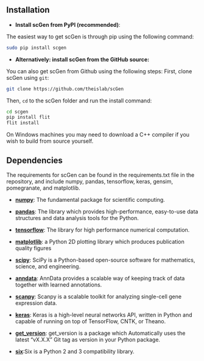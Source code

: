 ## Installation
- __Install scGen from PyPI (recommended)__:

The easiest way to get scGen is through pip using the following command:
```bash
sudo pip install scgen
```

- __Alternatively: install scGen from the GitHub source:__

You can also get scGen from Github using the following steps:
First, clone scGen using `git`:

```bash
git clone https://github.com/theislab/scGen
```

Then, `cd` to the scGen folder and run the install command:
```bash
cd scgen
pip install flit
flit install
```

On Windows machines you may need to download a C++ compiler if you wish to build from source yourself. 

## Dependencies
The requirements for scGen can be found in the requirements.txt file in the repository, and include numpy, pandas, tensorflow, keras, gensim, pomegranate, and matplotlib.

- [__numpy__](http://numpy.org): The fundamental package for scientific computing.

- [__pandas__](https://pandas.pydata.org): The library which provides high-performance, easy-to-use data structures and data analysis tools for the Python.

- [__tensorflow__](https://www.tensorflow.org): The library for high performance numerical computation.

- [__matplotlib__](https://matplotlib.org): a Python 2D plotting library which produces publication quality figures

- [__scipy__](https://scipy.org): SciPy is a Python-based open-source software for mathematics, science, and engineering.

- [__anndata__](https://anndata.readthedocs.io/en/latest/): AnnData provides a scalable way of keeping track of data together with learned annotations.

- [__scanpy__](https://scanpy.readthedocs.io): Scanpy is a scalable toolkit for analyzing single-cell gene expression data.

- [__keras__](https://keras.io): Keras is a high-level neural networks API, written in Python and capable of running on top of TensorFlow, CNTK, or Theano.

- [__get_version__](https://github.com/flying-sheep/get_version): get_version is a package which Automatically uses the latest “vX.X.X” Git tag as version in your Python package.

- [__six__](https://github.com/benjaminp/six):Six is a Python 2 and 3 compatibility library.
